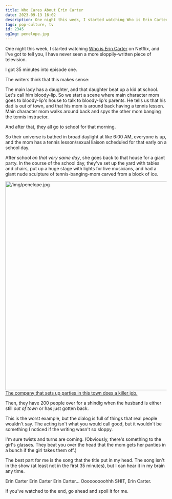 ```yaml
---
title: Who Cares About Erin Carter
date: 2023-09-13 16:02
description: One night this week, I started watching Who is Erin Carter on Netflix, and I've got to tell you, I have never seen a more sloppily-written piece of television.  I got 35 minutes into episode one.  Good think I'm here to tell you what's wrong.
tags: pop-culture, tv
id: 2345
ogImg: penelope.jpg
---
```


One night this week, I started watching <a href="https://www.netflix.com/watch/81587808" target="_blank">Who is Erin Carter</a> on Netflix, and I've got to tell you, I have never seen a more sloppily-written piece of television.

I got 35 minutes into episode one.

The writers think that this makes sense:

The main lady has a daughter, and that daughter beat up a kid at school.  Let's call him bloody-lip.  So we start a scene where main character mom goes to bloody-lip's house to talk to bloody-lip's parents.  He tells us that his dad is out of town, and that his mom is around back having a tennis lesson.  Main character mom walks around back and spys the other mom banging the tennis instructor.

And after that, they all go to school for that morning.  

So their universe is bathed in broad daylight at like 6:00 AM, everyone is up, and the mom has a tennis lesson/sexual liaison scheduled for that early on a school day.

After school *on that very same day*, she goes back to that house for a giant party.  In the course of the school day, they've set up the yard with tables and chairs, put up a huge stage with lights for live musicians, and had a giant nude sculpture of tennis-banging-mom carved from a block of ice.  

<a class="lightview centered" href="/img/penelope.jpg" data-lightview-caption="The company that sets up parties in this town does a killer job." data-lightview-group="group1"><img src="/img/penelope.jpg" alt="/img/penelope.jpg" width="650px"><br><span class="caption">The company that sets up parties in this town does a killer job.</span></a>

Then, they have 200 people over for a shindig when the husband is either still *out of town* or has just gotten back.

This is the worst example, but the dialog is full of things that real people wouldn't say.  The acting isn't what you would call good, but it wouldn't be something I noticed if the writing wasn't so sloppy.

I'm sure twists and turns are coming.  (Obviously, there's something to the girl's glasses.  They beat you over the head that the mom gets her panties in a bunch if the girl takes them off.)

The best part for me is the song that the title put in my head.  The song isn't in the show (at least not in the first 35 minutes), but I can hear it in my brain any time.  

Erin Carter Erin Carter Erin Carter... Ooooooooohhh SHIT, Erin Carter.

If you've watched to the end, go ahead and spoil it for me.